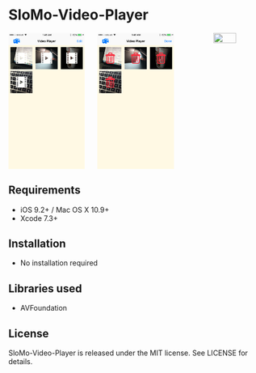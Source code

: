 # SloMo-Video-Player

<p align="center">
<img align="left" src="s2.png" height="30%" width="30%" alt=""/>
<img align="center" src="s3.png" height="30%" width="30%" alt=""/>
<img align="right" src="s1.png" height="30%" width="30%" alt=""/>
</p>


## Requirements

- iOS 9.2+ / Mac OS X 10.9+
- Xcode 7.3+

## Installation

- No installation required


## Libraries used

- AVFoundation

## License

SloMo-Video-Player is released under the MIT license. See LICENSE for details.
